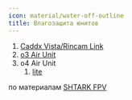 ```yaml
---
icon: material/water-off-outline
title: Влагозащита юнитов
---
```


1. <a data-preview="" href="../coating/coating_vista/#влагозащита-caddx-vistarincam-link">Caddx Vista/Rincam Link</a>
2. <a data-preview="" href="../coating/coating_o3/#влагозащита-o3-air-unit">o3 Air Unit</a>
3. o4 Air Unit
    1. <a data-preview="" href="../coating/coating_o4/#влагозащита-o4-air-unit">lite</a>

по материалам <a href="https://t.me/shtarkfpv" target="_blank">SHTARK FPV</a>
